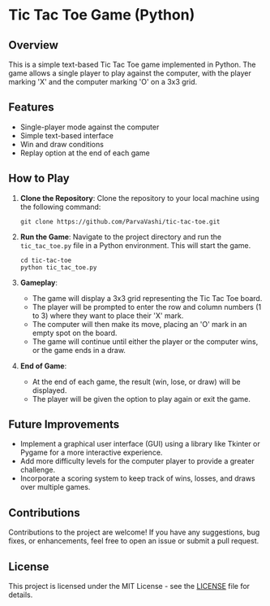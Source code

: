 # Tic Tac Toe Game (Python)

## Overview
This is a simple text-based Tic Tac Toe game implemented in Python. The game allows a single player to play against the computer, with the player marking 'X' and the computer marking 'O' on a 3x3 grid.

## Features
- Single-player mode against the computer
- Simple text-based interface
- Win and draw conditions
- Replay option at the end of each game

## How to Play
1. **Clone the Repository**: 
   Clone the repository to your local machine using the following command:
   ```
   git clone https://github.com/ParvaVashi/tic-tac-toe.git
   ```

2. **Run the Game**:
   Navigate to the project directory and run the `tic_tac_toe.py` file in a Python environment. This will start the game.
   ```
   cd tic-tac-toe
   python tic_tac_toe.py
   ```

3. **Gameplay**:
   - The game will display a 3x3 grid representing the Tic Tac Toe board.
   - The player will be prompted to enter the row and column numbers (1 to 3) where they want to place their 'X' mark.
   - The computer will then make its move, placing an 'O' mark in an empty spot on the board.
   - The game will continue until either the player or the computer wins, or the game ends in a draw.

4. **End of Game**:
   - At the end of each game, the result (win, lose, or draw) will be displayed.
   - The player will be given the option to play again or exit the game.

## Future Improvements
- Implement a graphical user interface (GUI) using a library like Tkinter or Pygame for a more interactive experience.
- Add more difficulty levels for the computer player to provide a greater challenge.
- Incorporate a scoring system to keep track of wins, losses, and draws over multiple games.

## Contributions
Contributions to the project are welcome! If you have any suggestions, bug fixes, or enhancements, feel free to open an issue or submit a pull request.

## License
This project is licensed under the MIT License - see the [LICENSE](LICENSE) file for details.
